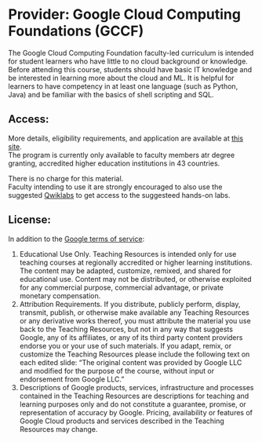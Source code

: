 # Provider: Google Cloud Computing Foundations (GCCF)

The Google Cloud Computing Foundation faculty-led curriculum is intended for student learners who have little to no cloud background or knowledge. Before attending this course, students should have basic IT knowledge and be interested in learning more about the cloud and ML. It is helpful for learners to have competency in at least one language (such as Python, Java) and be familiar with the basics of shell scripting and SQL. 

##  Access:

More details, eligibility requirements, and application are available at [this site](https://edu.google.com/programs/cloud-computing-curriculum/?modal_active=none).  
The program is currently only available to faculty members atr degree granting, accredited higher education institutions in 43 countries.

There is no charge for this material.  
Faculty intending to use it are strongly encouraged to also use the suggested [Qwiklabs](Qwiklabs.md) to get access to the suggesteed hands-on labs.

## License: 

In addition to the [Google terms of service](https://policies.google.com/terms?hl=en):

1.  Educational Use Only. Teaching Resources is intended only for use teaching courses at regionally accredited or higher learning institutions. The content may be adapted, customize, remixed, and shared for educational use. Content may not be distributed, or otherwise exploited for any commercial purpose, commercial advantage, or private monetary compensation.
1.  Attribution Requirements. If you distribute, publicly perform, display, transmit, publish, or otherwise make available any Teaching Resources or any derivative works thereof, you must attribute the material you use back to the Teaching Resources, but not in any way that suggests Google, any of its affiliates, or any of its third party content providers endorse you or your use of such materials. If you adapt, remix, or customize the Teaching Resources please include the following text on each edited slide: “The original content was provided by Google LLC and modified for the purpose of the course, without input or endorsement from Google LLC.” 
1.  Descriptions of Google products, services, infrastructure and processes contained in the Teaching Resources are descriptions for teaching and learning purposes only and do not constitute a guarantee, promise, or representation of accuracy by Google. Pricing, availability or features of Google Cloud products and services described in the Teaching Resources may change.
